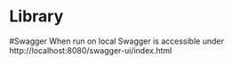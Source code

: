 # Library


#Swagger
When run on local Swagger is accessible under
http://localhost:8080/swagger-ui/index.html